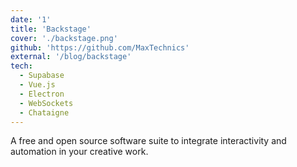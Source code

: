 ```yaml
---
date: '1'
title: 'Backstage'
cover: './backstage.png'
github: 'https://github.com/MaxTechnics'
external: '/blog/backstage'
tech:
  - Supabase
  - Vue.js
  - Electron
  - WebSockets
  - Chataigne
---
```


A free and open source software suite to integrate interactivity and automation in your creative work.
